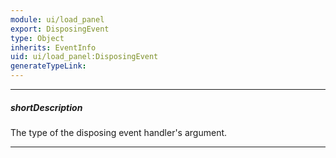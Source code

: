 ```yaml
---
module: ui/load_panel
export: DisposingEvent
type: Object
inherits: EventInfo
uid: ui/load_panel:DisposingEvent
generateTypeLink: 
---
```

---
##### shortDescription
The type of the disposing event handler's argument.

---
<!-- Description goes here -->